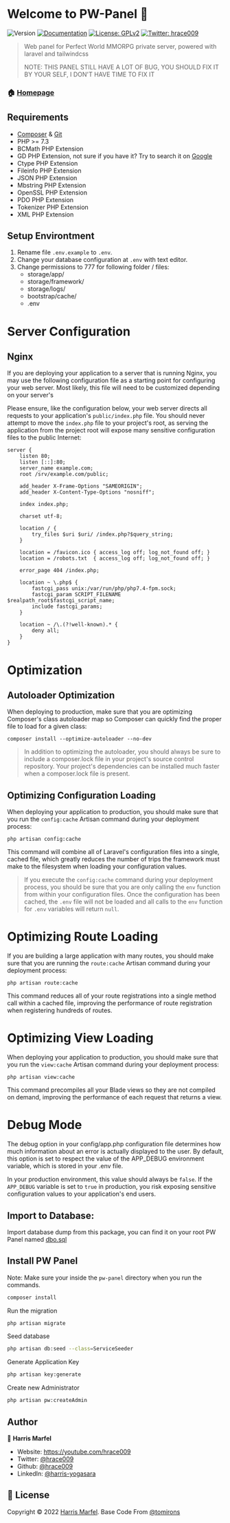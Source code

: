 # Welcome to PW-Panel 👋

![Version](https://img.shields.io/badge/version-1.1-blue.svg?cacheSeconds=2592000)
[![Documentation](https://img.shields.io/badge/documentation-yes-brightgreen.svg)](doc)
[![License: GPLv2](https://img.shields.io/badge/License-GPLv2-yellow.svg)](lic)
[![Twitter: hrace009](https://img.shields.io/twitter/follow/hrace009.svg?style=social)](https://twitter.com/hrace009)

> Web panel for Perfect World MMORPG private server, powered with laravel and tailwindcss
>
> NOTE: THIS PANEL STILL HAVE A LOT OF BUG, YOU SHOULD FIX IT BY YOUR SELF, I DON'T HAVE TIME TO FIX IT

### 🏠 [Homepage](https://youtube.com/c/hrace009)

## Requirements
- [Composer](https://getcomposer.org/doc/00-intro.md#installation-linux-unix-macos) & [Git](https://github.com/git-guides/install-git)
- PHP >= 7.3
- BCMath PHP Extension
- GD PHP Extension, not sure if you have it? Try to search it on [Google](https://gprivate.com/60ifz)
- Ctype PHP Extension
- Fileinfo PHP Extension
- JSON PHP Extension
- Mbstring PHP Extension
- OpenSSL PHP Extension
- PDO PHP Extension
- Tokenizer PHP Extension
- XML PHP Extension

## Setup Environtment
1. Rename file `.env.example` to `.env`.
2. Change your database configuration at `.env` with text editor.
3. Change permissions to 777 for following folder / files:
   - storage/app/
   - storage/framework/
   - storage/logs/
   - bootstrap/cache/
   - .env
  
# Server Configuration
## Nginx
If you are deploying your application to a server that is running Nginx, you may use the following configuration file as a starting point for configuring your web server. Most likely, this file will need to be customized depending on your server's

Please ensure, like the configuration below, your web server directs all requests to your application's `public/index.php` file. You should never attempt to move the `index.php` file to your project's root, as serving the application from the project root will expose many sensitive configuration files to the public Internet:

```
server {
    listen 80;
    listen [::]:80;
    server_name example.com;
    root /srv/example.com/public;
 
    add_header X-Frame-Options "SAMEORIGIN";
    add_header X-Content-Type-Options "nosniff";
 
    index index.php;
 
    charset utf-8;
 
    location / {
        try_files $uri $uri/ /index.php?$query_string;
    }
 
    location = /favicon.ico { access_log off; log_not_found off; }
    location = /robots.txt  { access_log off; log_not_found off; }
 
    error_page 404 /index.php;
 
    location ~ \.php$ {
        fastcgi_pass unix:/var/run/php/php7.4-fpm.sock;
        fastcgi_param SCRIPT_FILENAME $realpath_root$fastcgi_script_name;
        include fastcgi_params;
    }
 
    location ~ /\.(?!well-known).* {
        deny all;
    }
}
```

# Optimization
## Autoloader Optimization
When deploying to production, make sure that you are optimizing Composer's class autoloader map so Composer can quickly find the proper file to load for a given class:
```
composer install --optimize-autoloader --no-dev
```
> In addition to optimizing the autoloader, you should always be sure to include a composer.lock file in your project's source control repository. Your project's dependencies can be installed much faster when a composer.lock file is present.

## Optimizing Configuration Loading
When deploying your application to production, you should make sure that you run the `config:cache` Artisan command during your deployment process:
```
php artisan config:cache
```
This command will combine all of Laravel's configuration files into a single, cached file, which greatly reduces the number of trips the framework must make to the filesystem when loading your configuration values.
> If you execute the `config:cache` command during your deployment process, you should be sure that you are only calling the `env` function from within your configuration files. Once the configuration has been cached, the `.env` file will not be loaded and all calls to the `env` function for `.env` variables will return `null`.

# Optimizing Route Loading
If you are building a large application with many routes, you should make sure that you are running the `route:cache` Artisan command during your deployment process:
```
php artisan route:cache
```
This command reduces all of your route registrations into a single method call within a cached file, improving the performance of route registration when registering hundreds of routes.

# Optimizing View Loading
When deploying your application to production, you should make sure that you run the `view:cache` Artisan command during your deployment process:
```
php artisan view:cache
```
This command precompiles all your Blade views so they are not compiled on demand, improving the performance of each request that returns a view.

# Debug Mode
The debug option in your config/app.php configuration file determines how much information about an error is actually displayed to the user. By default, this option is set to respect the value of the APP_DEBUG environment variable, which is stored in your .env file.

In your production environment, this value should always be `false`. If the `APP_DEBUG` variable is set to `true` in production, you risk exposing sensitive configuration values to your application's end users.

## Import to Database:
Import database dump from this package, you can find it on your root PW Panel named [dbo.sql](https://github.com/hrace009/PW-Panel/blob/master/dbo.sql)
## Install PW Panel
Note: Make sure your inside the `pw-panel` directory when you run the commands.
```sh
composer install
```
Run the migration
```sh
php artisan migrate
```
Seed database
```sh
php artisan db:seed --class=ServiceSeeder
```
Generate Application Key
```sh
php artisan key:generate
```
Create new Administrator
```sh
php artisan pw:createAdmin
```

## Author
👤 **Harris Marfel**
* Website: https://youtube.com/hrace009
* Twitter: [@hrace009](https://twitter.com/hrace009)
* Github: [@hrace009](https://github.com/hrace009)
* LinkedIn: [@harris-yogasara](https://linkedin.com/in/harris-yogasara)

## 📝 License
Copyright © 2022 [Harris Marfel](https://github.com/hrace009).
Base Code From [@tomirons](https://github.com/tomirons/pw-web)
